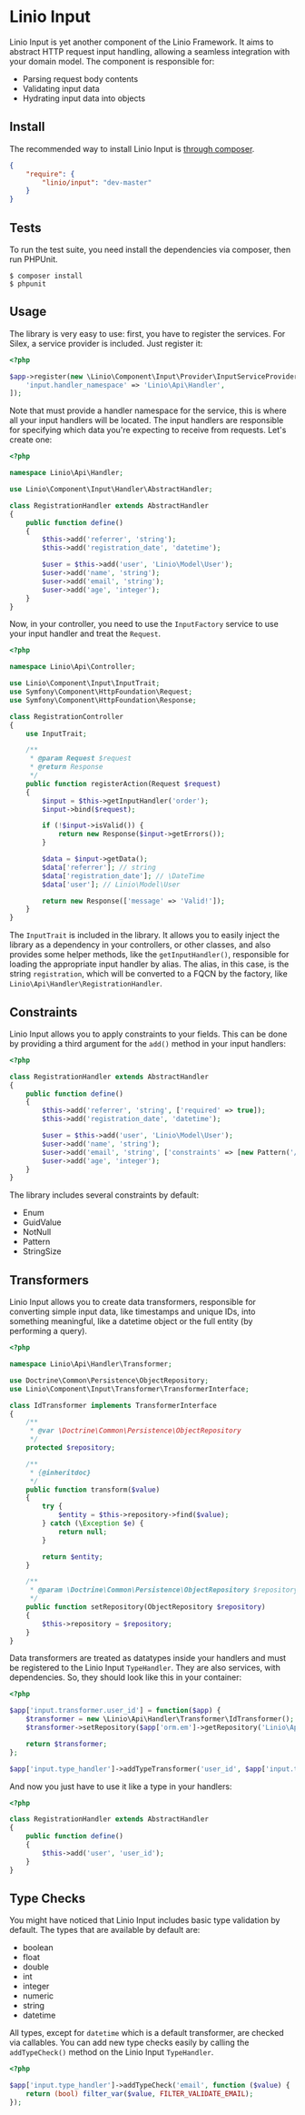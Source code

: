Linio Input
===========

Linio Input is yet another component of the Linio Framework. It aims to
abstract HTTP request input handling, allowing a seamless integration with
your domain model. The component is responsible for:

* Parsing request body contents
* Validating input data
* Hydrating input data into objects

Install
-------

The recommended way to install Linio Input is [through composer](http://getcomposer.org).

```JSON
{
    "require": {
        "linio/input": "dev-master"
    }
}
```

Tests
-----

To run the test suite, you need install the dependencies via composer, then
run PHPUnit.

    $ composer install
    $ phpunit

Usage
-----

The library is very easy to use: first, you have to register the services. For
Silex, a service provider is included. Just register it:

```php
<?php

$app->register(new \Linio\Component\Input\Provider\InputServiceProvider(), [
    'input.handler_namespace' => 'Linio\Api\Handler',
]);
```

Note that must provide a handler namespace for the service, this is where all your
input handlers will be located. The input handlers are responsible for specifying
which data you're expecting to receive from requests. Let's create one:

```php
<?php

namespace Linio\Api\Handler;

use Linio\Component\Input\Handler\AbstractHandler;

class RegistrationHandler extends AbstractHandler
{
    public function define()
    {
        $this->add('referrer', 'string');
        $this->add('registration_date', 'datetime');

        $user = $this->add('user', 'Linio\Model\User');
        $user->add('name', 'string');
        $user->add('email', 'string');
        $user->add('age', 'integer');
    }
}
```

Now, in your controller, you need to use the `InputFactory` service to
use your input handler and treat the `Request`.

```php
<?php

namespace Linio\Api\Controller;

use Linio\Component\Input\InputTrait;
use Symfony\Component\HttpFoundation\Request;
use Symfony\Component\HttpFoundation\Response;

class RegistrationController
{
    use InputTrait;

    /**
     * @param Request $request
     * @return Response
     */
    public function registerAction(Request $request)
    {
        $input = $this->getInputHandler('order');
        $input->bind($request);

        if (!$input->isValid()) {
            return new Response($input->getErrors());
        }

        $data = $input->getData();
        $data['referrer']; // string
        $data['registration_date']; // \DateTime
        $data['user']; // Linio\Model\User

        return new Response(['message' => 'Valid!']);
    }
}
```

The `InputTrait` is included in the library. It allows you to easily inject
the library as a dependency in your controllers, or other classes, and also
provides some helper methods, like the `getInputHandler()`, responsible for
loading the appropriate input handler by alias. The alias, in this case, is
the string `registration`, which will be converted to a FQCN by the factory,
like `Linio\Api\Handler\RegistrationHandler`.

Constraints
-----------

Linio Input allows you to apply constraints to your fields. This can be done
by providing a third argument for the `add()` method in your input handlers:


```php
<?php

class RegistrationHandler extends AbstractHandler
{
    public function define()
    {
        $this->add('referrer', 'string', ['required' => true]);
        $this->add('registration_date', 'datetime');

        $user = $this->add('user', 'Linio\Model\User');
        $user->add('name', 'string');
        $user->add('email', 'string', ['constraints' => [new Pattern('/^\S+@\S+\.\S+$/')]]);
        $user->add('age', 'integer');
    }
}
```

The library includes several constraints by default:

* Enum
* GuidValue
* NotNull
* Pattern
* StringSize

Transformers
------------

Linio Input allows you to create data transformers, responsible for converting
simple input data, like timestamps and unique IDs, into something meaningful,
like a datetime object or the full entity (by performing a query).

```php
<?php

namespace Linio\Api\Handler\Transformer;

use Doctrine\Common\Persistence\ObjectRepository;
use Linio\Component\Input\Transformer\TransformerInterface;

class IdTransformer implements TransformerInterface
{
    /**
     * @var \Doctrine\Common\Persistence\ObjectRepository
     */
    protected $repository;

    /**
     * {@inheritdoc}
     */
    public function transform($value)
    {
        try {
            $entity = $this->repository->find($value);
        } catch (\Exception $e) {
            return null;
        }

        return $entity;
    }

    /**
     * @param \Doctrine\Common\Persistence\ObjectRepository $repository
     */
    public function setRepository(ObjectRepository $repository)
    {
        $this->repository = $repository;
    }
}

```

Data transformers are treated as datatypes inside your handlers and must be
registered to the Linio Input `TypeHandler`. They are also services, with
dependencies. So, they should look like this in your container:

```php
<?php

$app['input.transformer.user_id'] = function($app) {
    $transformer = new \Linio\Api\Handler\Transformer\IdTransformer();
    $transformer->setRepository($app['orm.em']->getRepository('Linio\Api\Repository\User'));

    return $transformer;
};

$app['input.type_handler']->addTypeTransformer('user_id', $app['input.transformer.user_id']);
```

And now you just have to use it like a type in your handlers:

```php
<?php

class RegistrationHandler extends AbstractHandler
{
    public function define()
    {
        $this->add('user', 'user_id');
    }
}
```

Type Checks
-----------

You might have noticed that Linio Input includes basic type validation by
default. The types that are available by default are:

* boolean
* float
* double
* int
* integer
* numeric
* string
* datetime

All types, except for `datetime` which is a default transformer, are checked
via callables. You can add new type checks easily by calling the `addTypeCheck()`
method on the Linio Input `TypeHandler`.

```php
<?php

$app['input.type_handler']->addTypeCheck('email', function ($value) {
    return (bool) filter_var($value, FILTER_VALIDATE_EMAIL);
});
```
